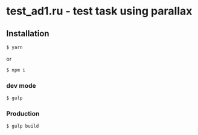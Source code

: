 # test_ad1.ru - test task using parallax
## Installation
```sh
$ yarn
```
or
```sh
$ npm i
```

### dev mode
```sh
$ gulp
```
### Production
```sh
$ gulp build
```

